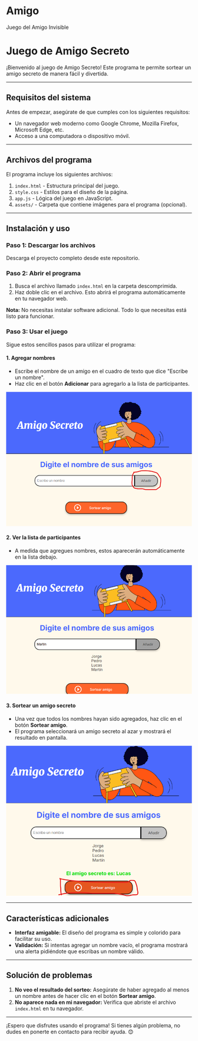 # Amigo
Juego del Amigo Invisible
# Juego de Amigo Secreto

¡Bienvenido al juego de Amigo Secreto! Este programa te permite sortear un amigo secreto de manera fácil y divertida.

---

## Requisitos del sistema

Antes de empezar, asegúrate de que cumples con los siguientes requisitos:
- Un navegador web moderno como Google Chrome, Mozilla Firefox, Microsoft Edge, etc.
- Acceso a una computadora o dispositivo móvil.

---

## Archivos del programa

El programa incluye los siguientes archivos:

1. `index.html` - Estructura principal del juego.
2. `style.css` - Estilos para el diseño de la página.
3. `app.js` - Lógica del juego en JavaScript.
4. `assets/` - Carpeta que contiene imágenes para el programa (opcional).

---

## Instalación y uso

### Paso 1: Descargar los archivos

Descarga el proyecto completo desde este repositorio.

### Paso 2: Abrir el programa

1. Busca el archivo llamado `index.html` en la carpeta descomprimida.
2. Haz doble clic en el archivo. Esto abrirá el programa automáticamente en tu navegador web.

**Nota:** No necesitas instalar software adicional. Todo lo que necesitas está listo para funcionar.

### Paso 3: Usar el juego

Sigue estos sencillos pasos para utilizar el programa:

#### 1. **Agregar nombres**
- Escribe el nombre de un amigo en el cuadro de texto que dice "Escribe un nombre".
- Haz clic en el botón **Adicionar** para agregarlo a la lista de participantes.

![alt text](image.png)

#### 2. **Ver la lista de participantes**
- A medida que agregues nombres, estos aparecerán automáticamente en la lista debajo.

![alt text](image-1.png)

#### 3. **Sortear un amigo secreto**
- Una vez que todos los nombres hayan sido agregados, haz clic en el botón **Sortear amigo**.
- El programa seleccionará un amigo secreto al azar y mostrará el resultado en pantalla.

![alt text](image-2.png)

---

## Características adicionales

- **Interfaz amigable:** El diseño del programa es simple y colorido para facilitar su uso.
- **Validación:** Si intentas agregar un nombre vacío, el programa mostrará una alerta pidiéndote que escribas un nombre válido.

---

## Solución de problemas

1. **No veo el resultado del sorteo:** Asegúrate de haber agregado al menos un nombre antes de hacer clic en el botón **Sortear amigo**.
2. **No aparece nada en mi navegador:** Verifica que abriste el archivo `index.html` en tu navegador.

---

¡Espero que disfrutes usando el programa! Si tienes algún problema, no dudes en ponerte en contacto para recibir ayuda. 😊
